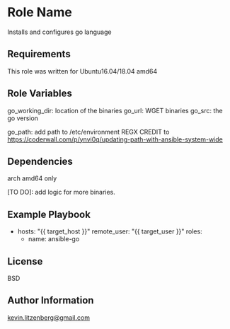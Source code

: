 Role Name
=========

Installs and configures go language

Requirements
------------

This role was written for Ubuntu16.04/18.04 amd64


Role Variables
--------------

go_working_dir: location of the binaries
go_url: WGET binaries
go_src: the go version

go_path: add path to /etc/environment
REGX CREDIT to https://coderwall.com/p/ynvi0q/updating-path-with-ansible-system-wide 	

Dependencies
------------

arch amd64 only 

[TO DO]: add logic for more binaries.

Example Playbook
----------------

- hosts: "{{ target_host }}"
  remote_user: "{{ target_user }}"
  roles:
    - name: ansible-go


License
-------

BSD

Author Information
------------------
kevin.litzenberg@gmail.com
